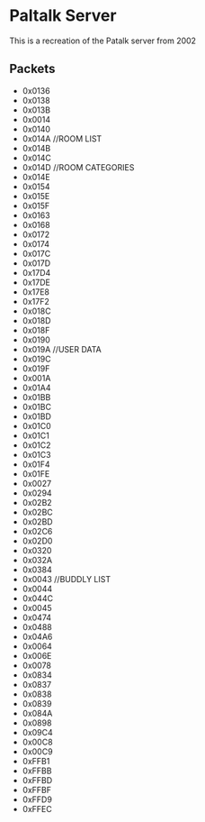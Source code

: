# Paltalk Server
This is a recreation of the Patalk server from 2002

## Packets

- 0x0136
- 0x0138
- 0x013B
- 0x0014
- 0x0140
- 0x014A  //ROOM LIST
- 0x014B
- 0x014C
- 0x014D  //ROOM CATEGORIES
- 0x014E
- 0x0154
- 0x015E
- 0x015F
- 0x0163
- 0x0168
- 0x0172
- 0x0174
- 0x017C
- 0x017D
- 0x17D4
- 0x17DE
- 0x17E8
- 0x17F2
- 0x018C
- 0x018D
- 0x018F
- 0x0190
- 0x019A  //USER DATA
- 0x019C
- 0x019F
- 0x001A
- 0x01A4
- 0x01BB
- 0x01BC
- 0x01BD
- 0x01C0
- 0x01C1
- 0x01C2
- 0x01C3
- 0x01F4
- 0x01FE
- 0x0027
- 0x0294
- 0x02B2
- 0x02BC
- 0x02BD
- 0x02C6
- 0x02D0
- 0x0320
- 0x032A
- 0x0384
- 0x0043  //BUDDLY LIST
- 0x0044
- 0x044C
- 0x0045
- 0x0474
- 0x0488
- 0x04A6
- 0x0064
- 0x006E
- 0x0078
- 0x0834
- 0x0837
- 0x0838
- 0x0839
- 0x084A
- 0x0898
- 0x09C4
- 0x00C8
- 0x00C9
- 0xFFB1
- 0xFFBB
- 0xFFBD
- 0xFFBF
- 0xFFD9
- 0xFFEC